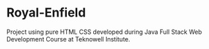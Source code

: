 # Royal-Enfield
Project using pure HTML CSS developed during Java Full Stack Web Development Course at Teknowell Institute.
